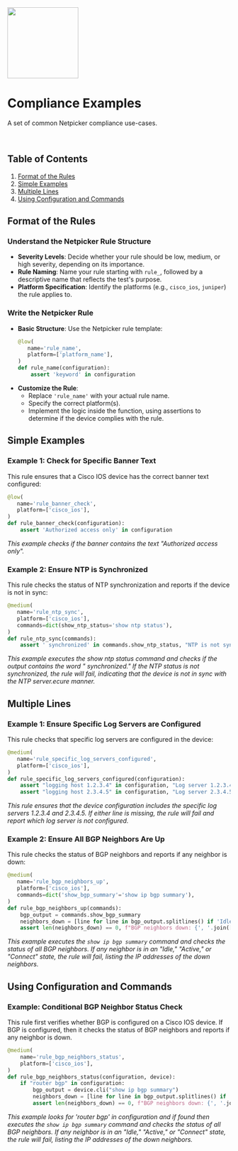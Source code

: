 <img src="https://netpicker.io/wp-content/uploads/2024/01/netpicker-logo-276x300.png" width="160">

# Compliance Examples

A set of common Netpicker compliance use-cases.

<br />

## Table of Contents

1. [Format of the Rules](#format-of-the-rules)
2. [Simple Examples](#simple-examples)
3. [Multiple Lines](#multiple-lines)
4. [Using Configuration and Commands](#configuration-commands)

## Format of the Rules

### Understand the Netpicker Rule Structure
- **Severity Levels**: Decide whether your rule should be low, medium, or high severity, depending on its importance.
- **Rule Naming**: Name your rule starting with `rule_`, followed by a descriptive name that reflects the test's purpose.
- **Platform Specification**: Identify the platforms (e.g., `cisco_ios`, `juniper`) the rule applies to.

### Write the Netpicker Rule
- **Basic Structure**: Use the Netpicker rule template:
  ```python
  @low(
     name='rule_name',
     platform=['platform_name'],
  )
  def rule_name(configuration):
      assert 'keyword' in configuration
  ```
- **Customize the Rule**:
  - Replace `'rule_name'` with your actual rule name.
  - Specify the correct platform(s).
  - Implement the logic inside the function, using assertions to determine if the device complies with the rule.

## Simple Examples

### Example 1: Check for Specific Banner Text
This rule ensures that a Cisco IOS device has the correct banner text configured:

```python
@low(
   name='rule_banner_check',
   platform=['cisco_ios'],
)
def rule_banner_check(configuration):
    assert 'Authorized access only' in configuration
```
*This example checks if the banner contains the text "Authorized access only".*

### Example 2: Ensure NTP is Synchronized
This rule checks the status of NTP synchronization and reports if the device is not in sync:

```python
@medium(
   name='rule_ntp_sync',
   platform=['cisco_ios'],
   commands=dict(show_ntp_status='show ntp status'),
)
def rule_ntp_sync(commands):
    assert ' synchronized' in commands.show_ntp_status, "NTP is not synchronized"
```
*This example executes the show ntp status command and checks if the output contains the word " synchronized." If the NTP status is not synchronized, the rule will fail, indicating that the device is not in sync with the NTP server.ecure manner.*

## Multiple Lines

### Example 1: Ensure Specific Log Servers are Configured
This rule checks that specific log servers are configured in the device:

```python
@medium(
   name='rule_specific_log_servers_configured',
   platform=['cisco_ios'],
)
def rule_specific_log_servers_configured(configuration):
    assert "logging host 1.2.3.4" in configuration, "Log server 1.2.3.4 is not configured"
    assert "logging host 2.3.4.5" in configuration, "Log server 2.3.4.5 is not configured"
```
*This rule ensures that the device configuration includes the specific log servers 1.2.3.4 and 2.3.4.5. If either line is missing, the rule will fail and report which log server is not configured.*

### Example 2: Ensure All BGP Neighbors Are Up
This rule checks the status of BGP neighbors and reports if any neighbor is down:

```python
@medium(
   name='rule_bgp_neighbors_up',
   platform=['cisco_ios'],
   commands=dict('show_bgp_summary'='show ip bgp summary'),
)
def rule_bgp_neighbors_up(commands):
    bgp_output = commands.show_bgp_summary
    neighbors_down = [line for line in bgp_output.splitlines() if 'Idle' in line or 'Active' in line or 'Connect' in line]
    assert len(neighbors_down) == 0, f"BGP neighbors down: {', '.join([line.split()[0] for line in neighbors_down])}"
```
*This example executes the `show ip bgp summary` command and checks the status of all BGP neighbors. If any neighbor is in an "Idle," "Active," or "Connect" state, the rule will fail, listing the IP addresses of the down neighbors.*

## Using Configuration and Commands

### Example: Conditional BGP Neighbor Status Check

This rule first verifies whether BGP is configured on a Cisco IOS device. If BGP is configured, then it checks the status of BGP neighbors and reports if any neighbor is down.

```python
@medium(
    name='rule_bgp_neighbors_status',
    platform=['cisco_ios'],
)
def rule_bgp_neighbors_status(configuration, device):
    if "router bgp" in configuration:
        bgp_output = device.cli("show ip bgp summary")
        neighbors_down = [line for line in bgp_output.splitlines() if 'Idle' in line or 'Active' in line or 'Connect' in line]
        assert len(neighbors_down) == 0, f"BGP neighbors down: {', '.join([line.split()[0] for line in neighbors_down])}"
```
*This example looks for 'router bgp' in configuration and if found then executes the `show ip bgp summary` command and checks the status of all BGP neighbors. If any neighbor is in an "Idle," "Active," or "Connect" state, the rule will fail, listing the IP addresses of the down neighbors.*

